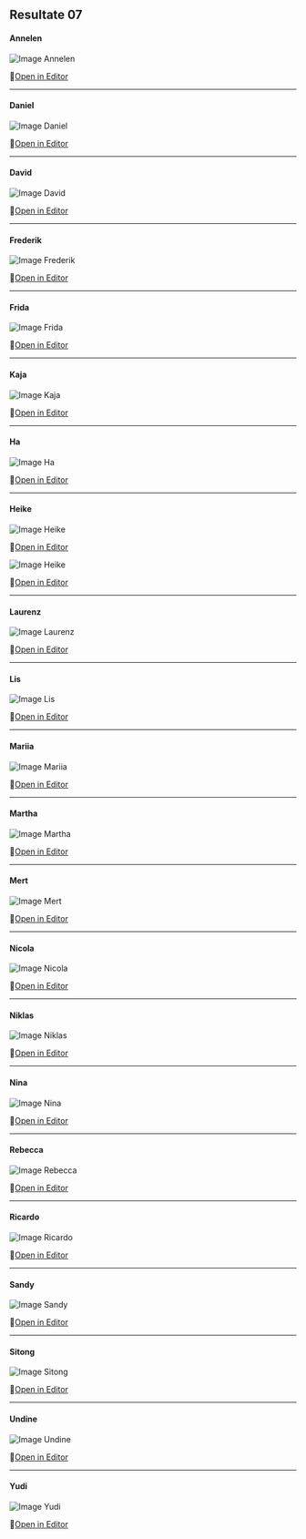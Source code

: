 ## Resultate 07

#### Annelen

![Image Annelen](media/Annelen01.jpg)

🔗[Open in Editor](https://editor.p5js.org/Annelen/sketches/1YCDpdcb_)

---

#### Daniel

![Image Daniel](media/07_daniel.PNG)

🔗[Open in Editor](https://editor.p5js.org/drmarzipan/sketches/OIG-LjCV0)

---

#### David

![Image David](media/david-exploding-seas.png)

🔗[Open in Editor](https://editor.p5js.org/schnavy/full/748Zv9SnV)

---

#### Frederik

![Image Frederik](media/frederik_hurricanes.png)

🔗[Open in Editor](https://editor.p5js.org/gribelgrubel/sketches/CXCihRjzX)

---

#### Frida

![Image Frida](media/07_frida.png)

🔗[Open in Editor](https://editor.p5js.org/kahlofrida/sketches/Z-GUFvl-s)

---

#### Kaja

![Image Kaja](media/Missing.png)

🔗[Open in Editor]()

---

#### Ha

![Image Ha](media/Missing.png)

🔗[Open in Editor]()

---

#### Heike

![Image Heike](media/191115_heik_csv_linien.png)

🔗[Open in Editor](https://editor.p5js.org/heikegrebin/sketches/dRik8ZK2k)

![Image Heike](media/191201_Städte_heik.png)

🔗[Open in Editor](https://editor.p5js.org/heikegrebin/sketches/HDUvYxSR9)

---

#### Laurenz

![Image Laurenz](media/Missing.png)

🔗[Open in Editor]()

---

#### Lis

![Image Lis](07_Lis.png)

🔗[Open in Editor](https://editor.p5js.org/lisnagel/sketches/Q2wfTd8ez)

---

#### Mariia

![Image Mariia](media/Missing.png)

🔗[Open in Editor]()

---

#### Martha

![Image Martha](media/Missing.png)

🔗[Open in Editor]()

---

#### Mert

![Image Mert](media/07_mert.png)

🔗[Open in Editor](https://editor.p5js.org/mertekinci/full/6jvuzFLQm)

---

#### Nicola

![Image Nicola](media/uebung07_nicola.png)

🔗[Open in Editor](https://editor.p5js.org/nicola931/sketches/S9oy0cDqd)

---

#### Niklas

![Image Niklas](media/07_infografik_niklas.png)

🔗[Open in Editor](https://editor.p5js.org/niklas92/sketches/nR05IeDyH)

---

#### Nina

![Image Nina](media/07_Nina.png)

🔗[Open in Editor](https://editor.p5js.org/NinaBue/sketches/0kxT4Lkni)

---

#### Rebecca

![Image Rebecca](media/Missing.png)

🔗[Open in Editor]()

---

#### Ricardo

![Image Ricardo](media/Missing.png)

🔗[Open in Editor]()

---

#### Sandy

![Image Sandy](media/Missing.png)

🔗[Open in Editor]()

---

#### Sitong

![Image Sitong](media/Missing.png)

🔗[Open in Editor]()

---

#### Undine

![Image Undine](media/Missing.png)

🔗[Open in Editor]()

---

#### Yudi

![Image Yudi](media/Missing.png)

🔗[Open in Editor]()
